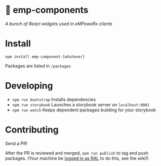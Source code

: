 # :pill: emp-components
_A bunch of React widgets used in eMPoweRx clients_

# Install
`npm install emp-component-[whatever]`

Packages are listed in `/packages`

# Developing
- `npm run bootstrap` Installs dependencies
- `npm run storybook` Launches a storybook server on `localhost:9001`
- `npm run watch` Keeps dependent packages building for your storybook

# Contributing
Send a PR!

After the PR is reviewed and merged, `npm run publish` to tag and push packages.
(Your machine be [logged in as RAL](https://docs.npmjs.com/getting-started/publishing-npm-packages) to do this, see the wiki!)